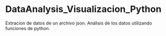 # DataAnalysis_Visualizacion_Python
Extracion de datos de un archivo json.
Análisis de los datos utilizando funciones de python.
